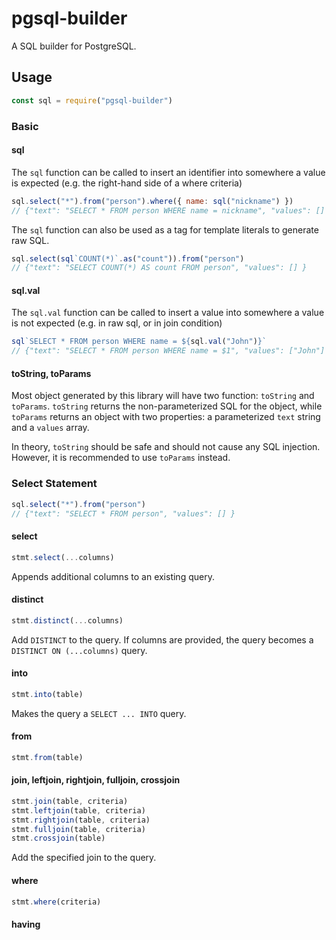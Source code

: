 # pgsql-builder

A SQL builder for PostgreSQL.

## Usage

```javascript
const sql = require("pgsql-builder")
```

### Basic

#### sql

The `sql` function can be called to insert an identifier into somewhere a value is expected (e.g. the right-hand side of a where criteria)

```javascript
sql.select("*").from("person").where({ name: sql("nickname") })
// {"text": "SELECT * FROM person WHERE name = nickname", "values": [] }
```

The `sql` function can also be used as a tag for template literals to generate raw SQL.

```javascript
sql.select(sql`COUNT(*)`.as("count")).from("person")
// {"text": "SELECT COUNT(*) AS count FROM person", "values": [] }
```

#### sql.val

The `sql.val` function can be called to insert a value into somewhere a value is not expected (e.g. in raw sql, or in join condition)

```javascript
sql`SELECT * FROM person WHERE name = ${sql.val("John")}`
// {"text": "SELECT * FROM person WHERE name = $1", "values": ["John"] }
```

#### toString, toParams

Most object generated by this library will have two function: `toString` and `toParams`. `toString` returns the non-parameterized SQL for the object, while `toParams` returns an object with two properties: a parameterized `text` string and a `values` array.

In theory, `toString` should be safe and should not cause any SQL injection. However, it is recommended to use `toParams` instead.

### Select Statement

```javascript
sql.select("*").from("person")
// {"text": "SELECT * FROM person", "values": [] }
```

#### select
```javascript
stmt.select(...columns)
```
Appends additional columns to an existing query.

#### distinct
```javascript
stmt.distinct(...columns)
```
Add `DISTINCT` to the query. If columns are provided, the query becomes a `DISTINCT ON (...columns)` query.

#### into
```javascript
stmt.into(table)
```
Makes the query a `SELECT ... INTO` query.

#### from
```javascript
stmt.from(table)
```

#### join, leftjoin, rightjoin, fulljoin, crossjoin
```javascript
stmt.join(table, criteria)
stmt.leftjoin(table, criteria)
stmt.rightjoin(table, criteria)
stmt.fulljoin(table, criteria)
stmt.crossjoin(table)
```
Add the specified join to the query.

#### where
```javascript
stmt.where(criteria)
```

#### having